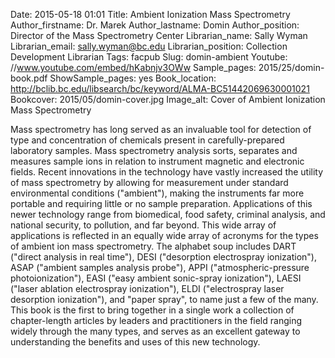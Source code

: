 Date: 2015-05-18 01:01
Title: Ambient Ionization Mass Spectrometry 
Author_firstname: Dr. Marek
Author_lastname: Domin
Author_position: Director of the Mass Spectrometry Center
Librarian_name: Sally Wyman
Librarian_email: sally.wyman@bc.edu
Librarian_position: Collection Development Librarian
Tags: facpub
Slug: domin-ambient
Youtube: //www.youtube.com/embed/hKabnjv3OWw
Sample_pages: 2015/25/domin-book.pdf
ShowSample_pages: yes
Book_location: http://bclib.bc.edu/libsearch/bc/keyword/ALMA-BC51442069630001021
Bookcover: 2015/05/domin-cover.jpg
Image_alt: Cover of Ambient Ionization Mass Spectrometry 

Mass spectrometry has long served as an invaluable tool for detection of type and concentration of chemicals present in carefully-prepared laboratory samples. Mass spectrometry analysis sorts, separates and measures sample ions in relation to instrument magnetic and electronic fields. Recent innovations in the technology have vastly increased the utility of mass spectrometry by allowing for measurement under standard environmental conditions ("ambient"), making the instruments far more portable and requiring little or no sample preparation. Applications of this newer technology range from biomedical, food safety, criminal analysis, and national security, to pollution, and far beyond. This wide array of applications is reflected in an equally wide array of acronyms for the types of ambient ion mass spectrometry. The alphabet soup includes DART ("direct analysis in real time"), DESI ("desorption electrospray ionization"), ASAP ("ambient samples analysis probe"), APPI ("atmospheric-pressure photoionization"), EASI ("easy ambient sonic-spray ionization"), LAESI ("laser ablation electrospray ionization"), ELDI ("electrospray laser desorption ionization"), and "paper spray", to name just a few of the many. This book is the first to bring together in a single work a collection of chapter-length articles by leaders and practitioners in the field ranging widely through the many types, and serves as an excellent gateway to understanding the benefits and uses of this new technology. 
